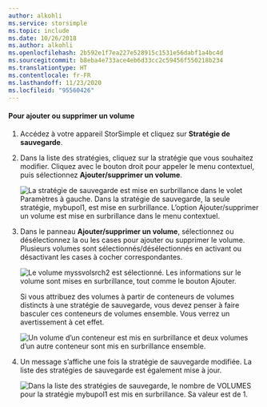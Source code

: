 ```yaml
---
author: alkohli
ms.service: storsimple
ms.topic: include
ms.date: 10/26/2018
ms.author: alkohli
ms.openlocfilehash: 2b592e1f7ea227e528915c1531e56dabf1a4bc4d
ms.sourcegitcommit: b8eba4e733ace4eb6d33cc2c59456f550218b234
ms.translationtype: HT
ms.contentlocale: fr-FR
ms.lasthandoff: 11/23/2020
ms.locfileid: "95560426"
---
```

#### <a name="to-add-or-remove-a-volume"></a>Pour ajouter ou supprimer un volume

1. Accédez à votre appareil StorSimple et cliquez sur **Stratégie de sauvegarde**.

2. Dans la liste des stratégies, cliquez sur la stratégie que vous souhaitez modifier. Cliquez avec le bouton droit pour appeler le menu contextuel, puis sélectionnez **Ajouter/supprimer un volume**.

    ![La stratégie de sauvegarde est mise en surbrillance dans le volet Paramètres à gauche. Dans la stratégie de sauvegarde, la seule stratégie, mybupol1, est mise en surbrillance. L’option Ajouter/supprimer un volume est mise en surbrillance dans le menu contextuel.](./media/storsimple-8000-add-remove-volume-backup-policy-u2/addvolbupol1.png)

3. Dans le panneau **Ajouter/supprimer un volume**, sélectionnez ou désélectionnez la ou les cases pour ajouter ou supprimer le volume. Plusieurs volumes sont sélectionnés/désélectionnés en activant ou désactivant les cases à cocher correspondantes.

    ![Le volume myssvolsrch2 est sélectionné. Les informations sur le volume sont mises en surbrillance, tout comme le bouton Ajouter.](./media/storsimple-8000-add-remove-volume-backup-policy-u2/addvolbupol3.png)

    Si vous attribuez des volumes à partir de conteneurs de volumes distincts à une stratégie de sauvegarde, vous devez penser à faire basculer ces conteneurs de volumes ensemble. Vous verrez un avertissement à cet effet.

    ![Un volume d’un conteneur est mis en surbrillance et deux volumes d’un autre conteneur sont mis en surbrillance ensemble.](./media/storsimple-8000-add-remove-volume-backup-policy-u2/addvolbupol2.png)

4. Un message s’affiche une fois la stratégie de sauvegarde modifiée. La liste des stratégies de sauvegarde est également mise à jour.

    ![Dans la liste des stratégies de sauvegarde, le nombre de VOLUMES pour la stratégie mybupol1 est mis en surbrillance. Sa valeur est de 1.](./media/storsimple-8000-add-remove-volume-backup-policy-u2/addvolbupol6.png)




